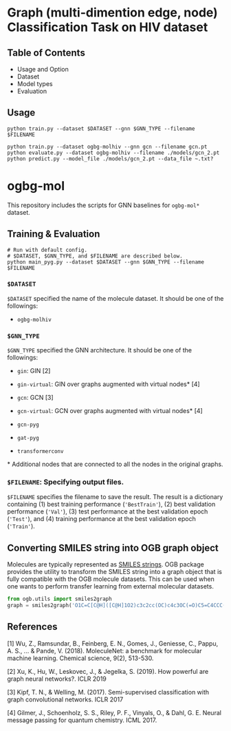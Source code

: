 # Graph (multi-dimention edge, node) Classification Task on HIV dataset

## Table of Contents 

- Usage and Option
- Dataset
- Model types
- Evaluation

## Usage
```
python train.py --dataset $DATASET --gnn $GNN_TYPE --filename $FILENAME

python train.py --dataset ogbg-molhiv --gnn gcn --filename gcn.pt
python evaluate.py --dataset ogbg-molhiv --filename ./models/gcn_2.pt
python predict.py --model_file ./models/gcn_2.pt --data_file ~.txt?
```



# ogbg-mol

This repository includes the scripts for GNN baselines for `ogbg-mol*` dataset.

## Training & Evaluation

```
# Run with default config.
# $DATASET, $GNN_TYPE, and $FILENAME are described below.
python main_pyg.py --dataset $DATASET --gnn $GNN_TYPE --filename $FILENAME
```

### `$DATASET`
`$DATASET` specified the name of the molecule dataset. It should be one of the followings:
- `ogbg-molhiv`


### `$GNN_TYPE`
`$GNN_TYPE` specified the GNN architecture. It should be one of the followings:
- `gin`: GIN [2]
- `gin-virtual`: GIN over graphs augmented with virtual nodes\* [4]

- `gcn`: GCN [3]
- `gcn-virtual`: GCN over graphs augmented with virtual nodes\* [4]

- `gcn-pyg`
- `gat-pyg`
- `transformerconv`
    

\* Additional nodes that are connected to all the nodes in the original graphs.

### `$FILENAME`: Specifying output files. 
`$FILENAME` specifies the filename to save the result. The result is a dictionary containing (1) best training performance (`'BestTrain'`), (2) best validation performance (`'Val'`), (3) test performance at the best validation epoch (`'Test'`), and (4) training performance at the best validation epoch (`'Train'`).

## Converting SMILES string into OGB graph object
Molecules are typically represented as [SMILES strings](https://en.wikipedia.org/wiki/Simplified_molecular-input_line-entry_system).
OGB package provides the utility to transform the SMILES string into a graph object that is fully compatible with the OGB molecule datasets. This can be used when one wants to perform transfer learning from external molecular datasets.

```python
from ogb.utils import smiles2graph
graph = smiles2graph('O1C=C[C@H]([C@H]1O2)c3c2cc(OC)c4c3OC(=O)C5=C4CCC(=O)5')
```

## References
[1] Wu, Z., Ramsundar, B., Feinberg, E. N., Gomes, J., Geniesse, C., Pappu, A. S., ... & Pande, V. (2018). MoleculeNet: a benchmark for molecular machine learning. Chemical science, 9(2), 513-530.

[2] Xu, K., Hu, W., Leskovec, J., & Jegelka, S. (2019). How powerful are graph neural networks?. ICLR 2019

[3] Kipf, T. N., & Welling, M. (2017). Semi-supervised classification with graph convolutional networks. ICLR 2017

[4] Gilmer, J., Schoenholz, S. S., Riley, P. F., Vinyals, O., & Dahl, G. E. Neural message passing for quantum chemistry. ICML 2017.
